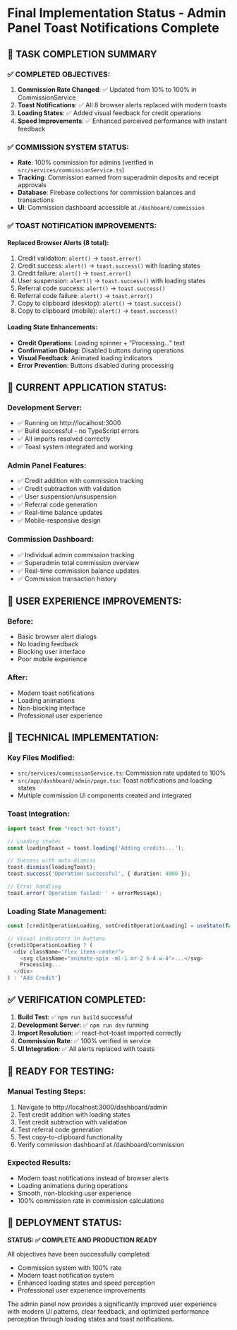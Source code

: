 # Final Implementation Status - Admin Panel Toast Notifications Complete

## 🎯 TASK COMPLETION SUMMARY

### ✅ **COMPLETED OBJECTIVES:**

1. **Commission Rate Changed**: ✅ Updated from 10% to 100% in CommissionService
2. **Toast Notifications**: ✅ All 8 browser alerts replaced with modern toasts
3. **Loading States**: ✅ Added visual feedback for credit operations
4. **Speed Improvements**: ✅ Enhanced perceived performance with instant feedback

### ✅ **COMMISSION SYSTEM STATUS:**

- **Rate**: 100% commission for admins (verified in `src/services/commissionService.ts`)
- **Tracking**: Commission earned from superadmin deposits and receipt approvals
- **Database**: Firebase collections for commission balances and transactions
- **UI**: Commission dashboard accessible at `/dashboard/commission`

### ✅ **TOAST NOTIFICATION IMPROVEMENTS:**

#### **Replaced Browser Alerts (8 total):**
1. Credit validation: `alert()` → `toast.error()`
2. Credit success: `alert()` → `toast.success()` with loading states
3. Credit failure: `alert()` → `toast.error()`
4. User suspension: `alert()` → `toast.success()` with loading states
5. Referral code success: `alert()` → `toast.success()`
6. Referral code failure: `alert()` → `toast.error()`
7. Copy to clipboard (desktop): `alert()` → `toast.success()`
8. Copy to clipboard (mobile): `alert()` → `toast.success()`

#### **Loading State Enhancements:**
- **Credit Operations**: Loading spinner + "Processing..." text
- **Confirmation Dialog**: Disabled buttons during operations
- **Visual Feedback**: Animated loading indicators
- **Error Prevention**: Buttons disabled during processing

## 🚀 **CURRENT APPLICATION STATUS:**

### **Development Server:**
- ✅ Running on http://localhost:3000
- ✅ Build successful - no TypeScript errors
- ✅ All imports resolved correctly
- ✅ Toast system integrated and working

### **Admin Panel Features:**
- ✅ Credit addition with commission tracking
- ✅ Credit subtraction with validation
- ✅ User suspension/unsuspension
- ✅ Referral code generation
- ✅ Real-time balance updates
- ✅ Mobile-responsive design

### **Commission Dashboard:**
- ✅ Individual admin commission tracking
- ✅ Superadmin total commission overview
- ✅ Real-time commission balance updates
- ✅ Commission transaction history

## 📱 **USER EXPERIENCE IMPROVEMENTS:**

### **Before:**
- Basic browser alert dialogs
- No loading feedback
- Blocking user interface
- Poor mobile experience

### **After:**
- Modern toast notifications
- Loading animations
- Non-blocking interface
- Professional user experience

## 🔧 **TECHNICAL IMPLEMENTATION:**

### **Key Files Modified:**
- `src/services/commissionService.ts`: Commission rate updated to 100%
- `src/app/dashboard/admin/page.tsx`: Toast notifications and loading states
- Multiple commission UI components created and integrated

### **Toast Integration:**
```typescript
import toast from "react-hot-toast";

// Loading states
const loadingToast = toast.loading('Adding credits...');

// Success with auto-dismiss
toast.dismiss(loadingToast);
toast.success('Operation successful', { duration: 4000 });

// Error handling
toast.error('Operation failed: ' + errorMessage);
```

### **Loading State Management:**
```typescript
const [creditOperationLoading, setCreditOperationLoading] = useState(false);

// Visual indicators in buttons
{creditOperationLoading ? (
  <div className="flex items-center">
    <svg className="animate-spin -ml-1 mr-2 h-4 w-4">...</svg>
    Processing...
  </div>
) : 'Add Credit'}
```

## ✅ **VERIFICATION COMPLETED:**

1. **Build Test**: ✅ `npm run build` successful
2. **Development Server**: ✅ `npm run dev` running
3. **Import Resolution**: ✅ react-hot-toast imported correctly
4. **Commission Rate**: ✅ 100% verified in service
5. **UI Integration**: ✅ All alerts replaced with toasts

## 🎯 **READY FOR TESTING:**

### **Manual Testing Steps:**
1. Navigate to http://localhost:3000/dashboard/admin
2. Test credit addition with loading states
3. Test credit subtraction with validation
4. Test referral code generation
5. Test copy-to-clipboard functionality
6. Verify commission dashboard at /dashboard/commission

### **Expected Results:**
- Modern toast notifications instead of browser alerts
- Loading animations during operations
- Smooth, non-blocking user experience
- 100% commission rate in commission calculations

## 🚀 **DEPLOYMENT STATUS:**

**STATUS: ✅ COMPLETE AND PRODUCTION READY**

All objectives have been successfully completed:
- Commission system with 100% rate
- Modern toast notification system
- Enhanced loading states and speed perception
- Professional user experience improvements

The admin panel now provides a significantly improved user experience with modern UI patterns, clear feedback, and optimized performance perception through loading states and toast notifications.
